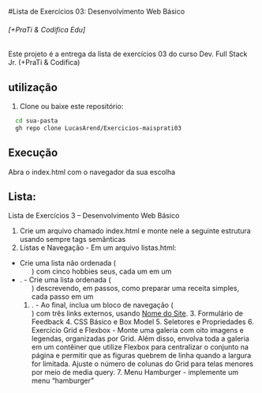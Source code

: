 #Lista de Exercícios 03: Desenvolvimento Web Básico

###### [+PraTi & Codifica Edu]

Este projeto é a entrega da lista de exercícios 03 do curso Dev. Full Stack Jr. (+PraTi & Codifica)


## utilização

1. Clone ou baixe este repositório:

```bash
  cd sua-pasta
  gh repo clone LucasArend/Exercicios-maisprati03
```

## Execução

Abra o index.html com o navegador da sua escolha


## Lista:

Lista de Exercícios 3 – Desenvolvimento Web Básico

1. Crie um arquivo chamado index.html e monte nele a seguinte estrutura usando
sempre tags semânticas
2. Listas e Navegação - Em um arquivo listas.html:
- Crie uma lista não ordenada (<ul>) com cinco hobbies seus, cada um em um
<li>.
- Crie uma lista ordenada (<ol>) descrevendo, em passos, como preparar uma
receita simples, cada passo em um <li>.
- Ao final, inclua um bloco de navegação (<nav>) com três links externos,
usando <a href="URL_DO_SITE">Nome do Site</a>.
3. Formulário de Feedback 
4. CSS Básico e Box Model 
5. Seletores e Propriedades
6. Exercício Grid e Flexbox - Monte uma galeria com oito imagens e legendas,
organizadas por Grid. Além disso, envolva toda a galeria em um contêiner que
utilize Flexbox para centralizar o conjunto na página e permitir que as figuras
quebrem de linha quando a largura for limitada. Ajuste o número de colunas do
Grid para telas menores por meio de media query.
7. Menu Hamburger - implemente um menu “hamburger”
